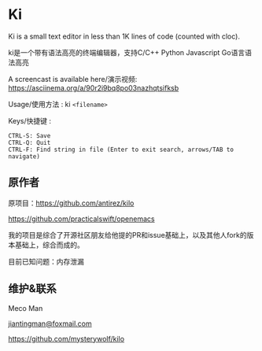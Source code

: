 Ki
===

Ki is a small text editor in less than 1K lines of code (counted with cloc).

ki是一个带有语法高亮的终端编辑器，支持C/C++ Python Javascript Go语言语法高亮

A screencast is available here/演示视频: https://asciinema.org/a/90r2i9bq8po03nazhqtsifksb

Usage/使用方法 : ki `<filename>`

Keys/快捷键 :

    CTRL-S: Save
    CTRL-Q: Quit
    CTRL-F: Find string in file (Enter to exit search, arrows/TAB to navigate)



## 原作者

原项目：https://github.com/antirez/kilo

https://github.com/practicalswift/openemacs

我的项目是综合了开源社区朋友给他提的PR和issue基础上，以及其他人fork的版本基础上，综合而成的。

目前已知问题：内存泄漏

## 维护&联系

Meco Man

jiantingman@foxmail.com

https://github.com/mysterywolf/kilo
